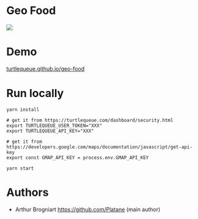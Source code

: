 # Geo Food

![](http://turtlequeue.github.io/geo-food/demo.gif)

# Demo

[turtlequeue.github.io/geo-food](http://turtlequeue.github.io/geo-food)


# Run locally

```
yarn install

# get it from https://turtlequeue.com/dashboard/security.html
export TURTLEQUEUE_USER_TOKEN="XXX"
export TURTLEQUEUE_API_KEY="XXX"

# get it from https://developers.google.com/maps/documentation/javascript/get-api-key
export const GMAP_API_KEY = process.env.GMAP_API_KEY

yarn start
```

# Authors

- Arthur Brogniart https://github.com/Platane (main author)
